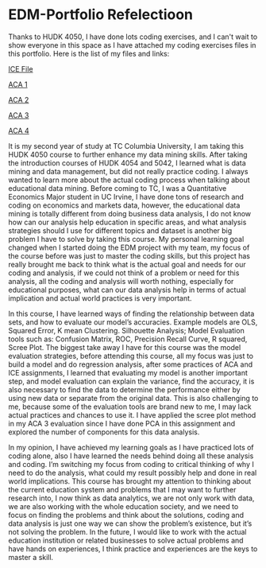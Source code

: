 # EDM-Portfolio Refelectioon 
Thanks to HUDK 4050, I have done lots coding exercises, and I can't wait to show everyone in this space as I have attached my coding exercises files in this portfolio.
Here is the list of my files and links:

[ICE File](https://github.com/cl4108/EDM-Portfolio/tree/main/ICE%20File)

[ACA 1](https://github.com/cl4108/EDM-Portfolio/blob/main/ACA%201.ipynb)

[ACA 2](https://github.com/cl4108/EDM-Portfolio/blob/main/ACA%202.ipynb)

[ACA 3](https://github.com/cl4108/EDM-Portfolio/blob/main/ACA%203.ipynb)

[ACA 4](https://github.com/cl4108/EDM-Portfolio/blob/main/ACA%204.ipynb)


It is my second year of study at TC Columbia University, I am taking this HUDK 4050 course to further enhance my data mining skills. After taking the introduction courses of HUDK 4054 and 5042, I learned what is data mining and data management, but did not really practice coding. I always wanted to learn more about the actual coding process when talking about educational data mining. Before coming to TC, I was a Quantitative Economics Major student in UC Irvine, I have done tons of research and coding on economics and markets data, however, the educational data mining is totally different from doing business data analysis, I do not know how can our analysis help education in specific areas, and what analysis strategies should I use for different topics and dataset is another big problem I have to solve by taking this course. My personal learning goal changed when I started doing the EDM project with my team, my focus of the course before was just to master the coding skills, but this project has really brought me back to think what is the actual goal and needs for our coding and analysis, if we could not think of a problem or need for this analysis, all the coding and analysis will worth nothing, especially for educational purposes, what can our data analysis help in terms of actual implication and actual world practices is very important. 

In this course, I have learned ways of finding the relationship between data sets, and how to evaluate our model’s accuracies. Example models are OLS, Squared Error, K mean Clustering. Silhouette Analysis; Model Evaluation tools such as: Confusion Matrix, ROC, Precision Recall Curve, R squared, Scree Plot. The biggest take away I have for this course was the model evaluation strategies, before attending this course, all my focus was just to build a model and do regression analysis, after some practices of ACA and ICE assignments, I learned that evaluating my model is another important step, and model evaluation can explain the variance, find the accuracy, it is also necessary to find the data to determine the performance either by using new data or separate from the original data. This is also challenging to me, because some of the evaluation tools are brand new to me, I may lack actual practices and chances to use it. I have applied the scree plot method in my ACA 3 evaluation since I have done PCA in this assignment and explored the number of components for this data analysis. 

In my opinion, I have achieved my learning goals as I have practiced lots of coding alone, also I have learned the needs behind doing all these analysis and coding. I’m switching my focus from coding to critical thinking of why I need to do the analysis, what could my result possibly help and done in real world implications. This course has brought my attention to thinking about the current education system and problems that I may want to further research into, I now think as data analytics, we are not only work with data, we are also working with the whole education society, and we need to focus on finding the problems and think about the solutions, coding and data analysis is just one way we can show the problem’s existence, but it’s not solving the problem. In the future, I would like to work with the actual education institution or related businesses to solve actual problems and have hands on experiences, I think practice and experiences are the keys to master a skill.  
